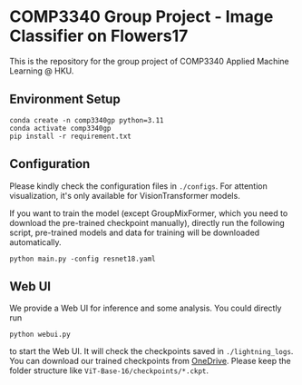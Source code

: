 # COMP3340 Group Project - Image Classifier on Flowers17
This is the repository for the group project of COMP3340 Applied Machine Learning @ HKU.
## Environment Setup
```
conda create -n comp3340gp python=3.11
conda activate comp3340gp
pip install -r requirement.txt
```

## Configuration
Please kindly check the configuration files in `./configs`. For attention visualization, it's only available for VisionTransformer models.

If you want to train the model (except GroupMixFormer, which you need to download the pre-trained checkpoint manually), directly run the following script, pre-trained models and data for training will be downloaded automatically.
```
python main.py -config resnet18.yaml
```

## Web UI
We provide a Web UI for inference and some analysis. You could directly run
```
python webui.py
```
to start the Web UI. It will check the checkpoints saved in `./lightning_logs`. You can download our trained checkpoints from [OneDrive](https://cloudstorage-intl.jdscript.app/Models/COMP3340). Please keep the folder structure like `ViT-Base-16/checkpoints/*.ckpt`.